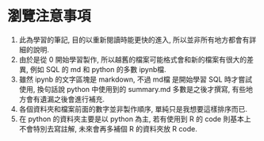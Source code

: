 # 瀏覽注意事項

1. 此為學習的筆記, 目的以重新閱讀時能更快的進入, 所以並非所有地方都會有詳細的說明.
2. 由於是從 0 開始學習製作, 所以越舊的檔案可能格式會和新的檔案有很大的差異, 例如 SQL 的 md 和 python 的多數 ipynb檔.
3. 雖然 ipynb 的文字區塊是 markdown, 不過 md檔 是開始學習 SQL 時才嘗試使用, 換句話說 python 中使用到的 summary.md 多數是之後才撰寫, 有些地方會有遺漏之後會進行補充.
4. 各個資料夾和檔案前面的數字並非製作順序, 單純只是我想要這樣排序而已.
5. 在 python 的資料夾主要是以 python 為主, 若有使用到 R 的 code 則基本上不會特別去寫註解, 未來會再多補個 R 的資料夾放 R code.
